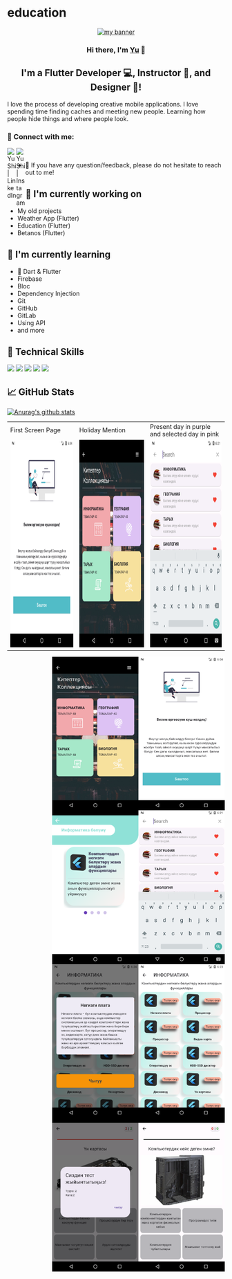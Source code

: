 # education

<p align="center">
  <a href="https://www.yushi.dev/" target="_blank" rel="noreferrer"><img src="https://user-images.githubusercontent.com/75753187/123350185-74ce0900-d528-11eb-848d-d92955dbb944.png" alt="my banner"></a>
</p>

<h3 align="center">
Hi there, I'm <a href="https://www.yushi.dev/" target="_blank" rel="noreferrer">Yu</a> 👋
</h3>

<h2 align="center">
I'm a Flutter Developer 💻, Instructor 📢, and Designer 🎨!
</h2> 

I love the process of developing creative mobile applications. I love spending time finding caches and meeting new people. Learning how people hide things and where people look.

### 🤝 Connect with me:

<a href="https://www.linkedin.com/in/adilbek-kurmanbek-uulu-a7640a219/"><img align="left" src="https://raw.githubusercontent.com/yushi1007/yushi1007/main/images/linkedin.svg" alt="Yu Shi | LinkedIn" width="21px"/></a>
<a href="https://www.instagram.com/adilbek_kurmanbekuulu?utm_source=qr&igsh=MWV2ODZpd3lndmI4bA=="><img align="left" src="https://raw.githubusercontent.com/yushi1007/yushi1007/main/images/instagram.svg" alt="Yu Shi | Instagram" width="21px"/></a>
</br>
- 💬 If you have any question/feedback, please do not hesitate to reach out to me!

## 🔭 I'm currently working on

- My old projects
- Weather App (Flutter)
- Education (Flutter)
- Betanos (Flutter)

## 🌱 I'm currently learning

- 📱 Dart & Flutter
- Firebase
- Bloc
- Dependency Injection
- Git
- GitHub
- GitLab
- Using API
- and more  

## 💼 Technical Skills



![](https://img.shields.io/badge/Code-Ruby-informational?style=flat&logo=Ruby&color=CC342D)
![](https://img.shields.io/badge/Code-Ruby_on_Rails-informational?style=flat&logo=Ruby-On-Rails&color=CC0000)
![](https://img.shields.io/badge/Code-HTML5-informational?style=flat&logo=HTML5&color=E34F26)
![](https://img.shields.io/badge/Code-PostgreSQL-informational?style=flat&logo=PostgreSQL&color=336791)
![](https://img.shields.io/badge/Code-SQLite-informational?style=flat&logo=SQLite&color=003B57)


## 📈 GitHub Stats 

[![Anurag's github stats](https://github-readme-stats.vercel.app/api?username=yushi1007)](https://github.com/adilbek-hub)



<table>
  <tr>
    <td>First Screen Page</td>
     <td>Holiday Mention</td>
     <td>Present day in purple and selected day in pink</td>
  </tr>
  <tr>
    <td><img src="https://github.com/adilbek-hub/FLUTTER2023/blob/main/education/assets/readme_images/Screenshot_1705059675.png?raw=true" width=270 height=480></td>
    <td><img src="https://github.com/adilbek-hub/FLUTTER2023/blob/main/education/assets/readme_images/Screenshot_1705060665.png?raw=true" width=270 height=480></td>
    <td><img src="https://github.com/adilbek-hub/FLUTTER2023/blob/main/education/assets/readme_images/Screenshot_1705060741.png?raw=true" width=270 height=480></td>
  </tr>
 </table>
<img align="right" src="https://github.com/adilbek-hub/FLUTTER2023/blob/main/education/assets/readme_images/Screenshot_1705059675.png?raw=true" alt="J" width="200"/>



<img align="right" src="https://github.com/adilbek-hub/FLUTTER2023/blob/main/education/assets/readme_images/Screenshot_1705060665.png?raw=true" alt="J" width="200"/>



<img align="right" src="https://github.com/adilbek-hub/FLUTTER2023/blob/main/education/assets/readme_images/Screenshot_1705060741.png?raw=true" alt="J" width="200"/>



<img align="right" src="https://github.com/adilbek-hub/FLUTTER2023/blob/main/education/assets/readme_images/Screenshot_1705060791.png?raw=true" alt="J" width="200"/>


<img align="right" src="https://github.com/adilbek-hub/FLUTTER2023/blob/main/education/assets/readme_images/Screenshot_1705060861.png?raw=true" alt="J" width="200"/>


<img align="right" src="https://github.com/adilbek-hub/FLUTTER2023/blob/main/education/assets/readme_images/Screenshot_1705060917.png?raw=true" alt="J" width="200"/>


<img align="right" src="https://github.com/adilbek-hub/FLUTTER2023/blob/main/education/assets/readme_images/Screenshot_1705061026.png?raw=true" alt="J" width="200"/>


<img align="right" src="https://github.com/adilbek-hub/FLUTTER2023/blob/main/education/assets/readme_images/Screenshot_1705061065.png?raw=true" alt="J" width="200"/>